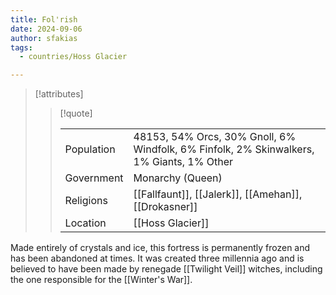 ```yaml
---
title: Fol'rish
date: 2024-09-06
author: sfakias
tags:
  - countries/Hoss Glacier

---
```

> [!attributes]
> 
> > [!quote]
> >
> > | | |
> > | --- | --- |
> > | Population | 48153, 54% Orcs, 30% Gnoll, 6% Windfolk, 6% Finfolk, 2% Skinwalkers, 1% Giants, 1% Other |
> > | Government | Monarchy (Queen) |
> > | Religions | [[Fallfaunt]], [[Jalerk]], [[Amehan]], [[Drokasner]] |
> > | Location | [[Hoss Glacier]] |

Made entirely of crystals and ice, this fortress is permanently frozen and has been abandoned at times. It was created three millennia ago and is believed to have been made by renegade [[Twilight Veil]] witches, including the one responsible for the [[Winter's War]].